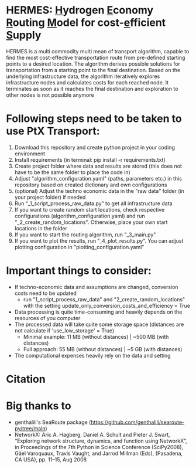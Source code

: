 # HERMES: <ins>H</ins>ydrogen <ins>E</ins>conomy <ins>R</ins>outing <ins>M</ins>odel for cost-<ins>e</ins>fficient <ins>S</ins>upply

HERMES is a multi commodity multi mean of transport algorithm,
capable to find the most cost-effective transportation route from pre-defined starting points to a desired location.
The algorithm derives possible solutions for transportation from a starting point to the final destination.
Based on the underlying infrastructure data, the algorithm iteratively explores infrastructure nodes and calculates
costs for each reached node. It terminates as soon as it reaches the final destination and exploration
to other nodes is not possible anymore

# Following steps need to be taken to use PtX Transport:

1. Download this repository and create python project in your coding environment
2. Install requirements (in terminal: pip install -r requirements.txt)
3. Create project folder where data and results are stored (this does not have to be the same folder to place the code in)
4. Adjust "algorithm_configuration.yaml" (paths, parameters etc.) in this repository based on created dictionary and own configurations
5. (optional) Adjust the techno economic data in the "raw data" folder (in your project folder) if needed
6. Run "_1_script_process_raw_data.py" to get all infrastructure data
7. If you want to create random start locations, check respective configurations (algorithm_configuration.yaml) and run "_2_create_random_locations". Otherwise, place your own start locations in the folder
8. If you want to start the routing algorithm, run "_3_main.py"
9. If you want to plot the results, run "_4_plot_results.py". You can adjust plotting configuration in "plotting_configuration.yaml"

# Important things to consider:

- If techno-economic data and assumptions are changed, conversion costs need to be updated 
  - run "1_script_process_raw_data" and "2_create_random_locations" with the setting update_only_conversion_costs_and_efficiency = True
- Data processing is quite time-consuming and heavily depends on the resources of you computer
- The processed data will take quite some storage space (distances are not calculate if 'use_low_storage' = True)
  - Minimal example: 11 MB (without distances) | ~500 MB (with distances)
  - Full approach: 55 MB (without distances) | ~5 GB (with distances)
- The computational expenses heavily rely on the data and setting

# Citation


# Big thanks to

- genthalili's SeaRoute package (https://github.com/genthalili/searoute-py/tree/main)
- NetworkX: Aric A. Hagberg, Daniel A. Schult and Pieter J. Swart, “Exploring network structure, dynamics, and function using NetworkX”, in Proceedings of the 7th Python in Science Conference (SciPy2008), Gäel Varoquaux, Travis Vaught, and Jarrod Millman (Eds), (Pasadena, CA USA), pp. 11–15, Aug 2008
